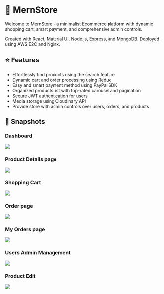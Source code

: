# :convenience_store: MernStore
Welcome to MernStore - a minimalist Ecommerce platform with dynamic shopping cart, smart payment, and comprehensive admin controls.

Created with React, Material UI, Node.js, Express, and MongoDB. Deployed using AWS E2C and Nginx.

## ⭐ Features
- Effortlessly find products using the search feature
- Dynamic cart and order processing using Redux
- Easy and smart payment method using PayPal SDK
- Organized products list with top-rated carousel and pagination
- Secure JWT authentication for users
- Media storage using Cloudinary API
- Provide store with admin controls over users, orders, and products

## 📸 Snapshots
### Dashboard
<p> <img align="center" src="https://i.ibb.co/jRc3ZBL/Dashboard.png"/> </p>

### Product Details page
<p> <img align="center" src="https://i.ibb.co/R6T8SJy/Product.png"/> </p>

### Shopping Cart
<p> <img align="center" src="https://i.ibb.co/hyVy3ZL/Cart.png"/> </p>

### Order page
<p> <img align="center" src="https://i.ibb.co/6P1HnqK/Order.png"/> </p>

### My Orders page
<p> <img align="center" src="https://i.ibb.co/kSrvjm1/Orders.png"/> </p>

### Users Admin Management
<p> <img align="center" src="https://i.ibb.co/YRMs5Tx/Users-Ad.png"/> </p>

### Product Edit
<p> <img align="center" src="https://i.ibb.co/Zd0cjx2/Product-Edit-Ad.png"/> </p>
